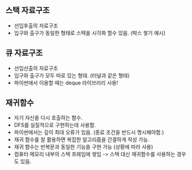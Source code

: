 ## 스택 자료구조
- 선입후출의 자료구조
- 입구와 출구가 동일한 형태로 스택을 시각화 할수 있음. (박스 쌓기 예시)

## 큐 자료구조
- 선입선출의 자료구조
- 입구와 출구가 모두 따로 있는 형태. (터널과 같은 형태)
- 파이썬에서 이용할 때는 deque 라이브러리 사용!

## 재귀함수
- 자기 자신을 다시 호출하는 함수.
- DFS를 실질적으로 구현하는데 사용함.
- 파이썬에서는 깊이 최대 오류가 있음. (종료 조건을 반드시 명시해야함.)
- 재귀 함수를 잘 활용하면 복잡한 알고리즘을 간결하게 작성 가능.
- 재귀 함수는 반복문과 동일한 기능을 구현 가능 (상황에 따라 사용)
- 컴퓨터 메모리 내부의 스택 프레임에 쌓임 -> 스택 대신 재귀함수를 사용하는 경우도 있음.
